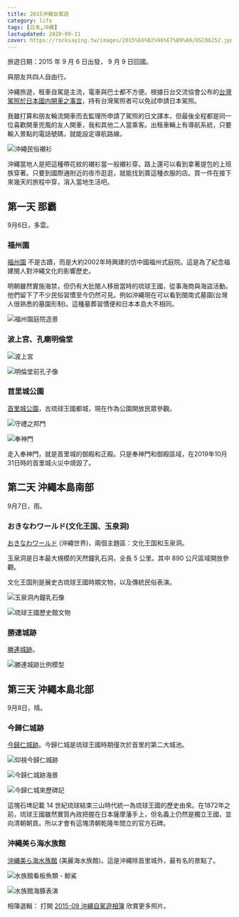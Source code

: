 ```yaml
---
title: 2015沖繩自駕遊
category: life
tags: [日本,沖繩]
lastupdated: 2020-09-11
cover: https://rocksaying.tw/images/2015%E6%B2%96%E7%B9%A9/DSC06252.jpg
---
```


旅遊日期：2015 年 9 月 6 日出發， 9 月 9 日回國。

與朋友共四人自由行。

沖繩旅遊，租車自駕是主流，電車與巴士都不方便。根據日台交流協會公布的[台灣駕照於日本國内開車之事宜](https://www.koryu.or.jp/tw/faq/tabid1185.html)，持有台灣駕照者可以免試申請日本駕照。

我雖打算和朋友輪流開車而去監理所申請了駕照的日文譯本，但最後全程都是同一位喜歡開車兜風的友人開車，我和其他二人當乘客。出租車輛上有導航系統，只要輸入景點的電話號碼，就能設定導航路線。

<!--more-->

![沖繩民俗襯衫](https://rocksaying.tw/images/2015%E6%B2%96%E7%B9%A9/DSC06611.jpg)

沖繩當地人是把這種帶花紋的襯衫當一般襯衫穿。路上還可以看到拿著提包的上班族穿著。只要到國際通附近的夜市逛逛，就能找到賣這種衣服的店。買一件在接下來幾天的旅程中穿，溶入當地生活吧。

## 第一天 那霸

9月6日，多雲。

### 福州園

[福州園](https://www.visitokinawa.jp/itineraries/naha?lang=zh-hant) 不是古蹟，而是大約2002年時興建的仿中國福州式庭院。這是為了紀念福建閩人對沖繩文化的影響歷史。

明朝雖然實施海禁，但仍有大批閩人移居當時的琉球王國，從事海商與海盜活動。他們留下了不少民俗習慣至今仍然可見。例如沖繩現在可以看到閩南式墓園(台灣人很熟悉的墓園形制)。這種墓葬習慣便和日本本島大不相同。

![福州園庭院造景](https://rocksaying.tw/images/2015%E6%B2%96%E7%B9%A9/DSC06230.jpg)

### 波上宮、孔廟明倫堂

![波上宮](https://rocksaying.tw/images/2015%E6%B2%96%E7%B9%A9/DSC06240.jpg)

![明倫堂前孔子像](https://rocksaying.tw/images/2015%E6%B2%96%E7%B9%A9/DSC06246.jpg)

### 首里城公園

[首里城公園](http://oki-park.jp/shurijo/tc/)，古琉球王國都城，現在作為公園開放民眾參觀。

![守禮之邦門](https://rocksaying.tw/images/2015%E6%B2%96%E7%B9%A9/DSC06252.jpg)

![奉神門](https://rocksaying.tw/images/2015%E6%B2%96%E7%B9%A9/DSC06271.jpg)

走入奉神門，就是首里城的御殿和正殿。只是奉神門和御殿區域，在2019年10月31日時的首里城火災中燒毀了。

## 第二天 沖繩本島南部

9月7日，雨。

### おきなわワールド(文化王国、玉泉洞)

[おきなわワールド](https://www.gyokusendo.co.jp/okinawaworld/tc/) (沖繩世界)，兩個主題區：文化王国和玉泉洞。

玉泉洞是日本最大規模的天然鐘乳石洞，全長 5 公里。其中 890 公尺區域開放參觀。

文化王国則是展史古琉球王國時期文物，以及傳統民俗表演。

![玉泉洞內鐘乳石像](https://rocksaying.tw/images/2015%E6%B2%96%E7%B9%A9/DSC06304.jpg)

![琉球王國歷史館文物](https://rocksaying.tw/images/2015%E6%B2%96%E7%B9%A9/DSC06370.jpg)

### 勝連城跡

[勝連城跡](http://katsurenjo.jp/)。

![勝連城跡比例模型](https://rocksaying.tw/images/2015%E6%B2%96%E7%B9%A9/DSC06386.jpg)

## 第三天 沖繩本島北部

9月8日，晴。

### 今歸仁城跡

[今歸仁城跡](https://www.nakijinjoseki-osi.jp/)。今歸仁城是琉球王國時期僅次於首里的第二大城池。

![仰視今歸仁城跡](https://rocksaying.tw/images/2015%E6%B2%96%E7%B9%A9/DSC06473.jpg)

![今歸仁城跡海景](https://rocksaying.tw/images/2015%E6%B2%96%E7%B9%A9/DSC06490.jpg)

![今歸仁城來歷碑記](https://rocksaying.tw/images/2015%E6%B2%96%E7%B9%A9/DSC06503.jpg)

這塊石埤記載 14 世紀琉球結束三山時代統一為琉球王國的歷史由來。在1872年之前，琉球王國雖然實質內政把握在日本薩摩藩手上，但名義上仍然是獨立王國，並向清朝朝貢。所以才會有這塊清朝乾隆年間立的官方石碑。

### 沖縄美ら海水族館

[沖縄美ら海水族館](https://churaumi.okinawa/tc/) (美麗海水族館)。這是沖繩除首里城外，最有名的景點了。

![水族館看板魚類 - 鯨鯊](https://rocksaying.tw/images/2015%E6%B2%96%E7%B9%A9/DSC06555.jpg)

![水族館海豚表演](https://rocksaying.tw/images/2015%E6%B2%96%E7%B9%A9/DSC06575.jpg)

相簿選輯：
打開 [2015-09 沖繩自駕遊相簿](https://photos.app.goo.gl/atCjWeE7HxEbLaKJ7) 欣賞更多照片。
